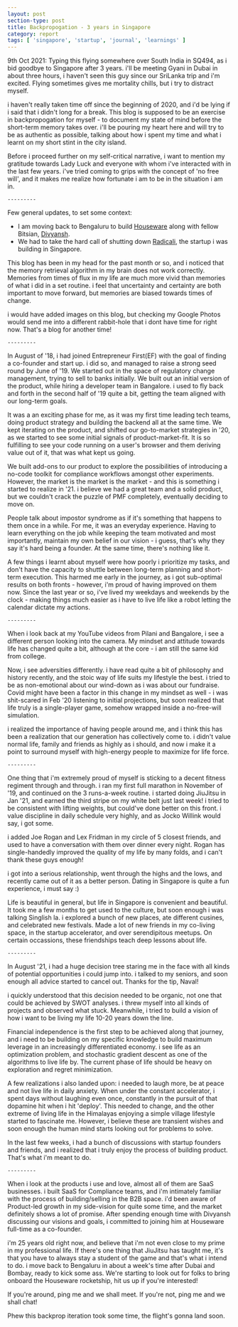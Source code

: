 ```yaml
---
layout: post
section-type: post
title: Backpropogation - 3 years in Singapore
category: report
tags: [ 'singapore', 'startup', 'journal', 'learnings' ]
---
```


9th Oct 2021: Typing this flying somewhere over South India in SQ494, as i bid goodbye to Singapore after 3 years. i'll be meeting Gyani in Dubai in about three hours, i haven't seen this guy since our SriLanka trip and i'm excited. Flying sometimes gives me mortality chills, but i try to distract myself.

i haven't really taken time off since the beginning of 2020, and i'd be lying if i said that i didn't long for a break. This blog is supposed to be an exercise in backpropogation for myself - to document my state of mind before the short-term memory takes over. i'll be pouring my heart here and will try to be as authentic as possible, talking about how i spent my time and what i learnt on my short stint in the city island.

Before i proceed further on my self-critical narrative, i want to mention my gratitude towards Lady Luck and everyone with whom i've interacted with in the last few years. i've tried coming to grips with the concept of 'no free will', and it makes me realize how fortunate i am to be in the situation i am in.

`---------`

Few general updates, to set some context:
 - I am moving back to Bengaluru to build [Houseware](https://houseware.io) along with fellow Bitsian, [Divyansh](https://twitter.com/navydish/).
 - We had to take the hard call of shutting down [Radicali](https://www.joinef.com/companies/radicali/), the startup i was building in Singapore.

This blog has been in my head for the past month or so, and i noticed that the memory retrieval algorithm in my brain does not work correctly. Memories from times of flux in my life are much more vivid than memories of what i did in a set routine. i feel that uncertainty and certainty are both important to move forward, but memories are biased towards times of change. 

i would have added images on this blog, but checking my Google Photos would send me into a different rabbit-hole that i dont have time for right now. That's a blog for another time!

`---------`

In August of '18, i had joined Entrepreneur First(EF) with the goal of finding a co-founder and start up. i did so, and managed to raise a strong seed round by June of '19. We started out in the space of regulatory change management, trying to sell to banks initially. We built out an initial version of the product, while hiring a developer team in Bangalore. i used to fly back and forth in the second half of '19 quite a bit, getting the team aligned with our long-term goals. 

It was a an exciting phase for me, as it was my first time leading tech teams, doing product strategy and building the backend all at the same time. We kept iterating on the product, and shifted our go-to-market strategies in '20, as we started to see some initial signals of product-market-fit. It is so fulfilling to see your code running on a user's browser and them deriving value out of it, that was what kept us going. 

We built add-ons to our product to explore the possibilities of introducing a no-code toolkit for compliance workflows amongst other experiments. However, the market is the market is the market - and this is something i started to realize in '21. i believe we had a great team and a solid product, but we couldn't crack the puzzle of PMF completely, eventually deciding to move on. 

People talk about impostor syndrome as if it's something that happens to them once in a while. For me, it was an everyday experience. Having to learn everything on the job while keeping the team motivated and most importantly, maintain my own belief in our vision - i guess, that's why they say it's hard being a founder. At the same time, there's nothing like it.

A few things i learnt about myself were how poorly i prioritize my tasks, and don't have the capacity to shuttle between long-term planning and short-term execution. This harmed me early in the journey, as i got sub-optimal results on both fronts - however, i'm proud of having improved on them now. Since the last year or so, i've lived my weekdays and weekends by the clock - making things much easier as i have to live life like a robot letting the calendar dictate my actions.

`---------`

When i look back at my YouTube videos from Pilani and Bangalore, i see a different person looking into the camera. My mindset and attitude towards life has changed quite a bit, although at the core - i am still the same kid from college. 

Now, i see adversities differently. i have read quite a bit of philosophy and history recently, and the stoic way of life suits my lifestyle the best. i tried to be as non-emotional about our wind-down as i was about our fundraise. Covid might have been a factor in this change in my mindset as well - i was shit-scared in Feb '20 listening to initial projections, but soon realized that life truly is a single-player game, somehow wrapped inside a no-free-will simulation.

i realized the importance of having people around me, and i think this has been a realization that our generation has collectively come to. i didn't value normal life, family and friends as highly as i should, and now i make it a point to surround myself with high-energy people to maximize for life force. 

`---------`

One thing that i'm extremely proud of myself is sticking to a decent fitness regiment through and through. i ran my first full marathon in November of '19, and continued on the 3 runs-a-week routine. i started doing JiuJitsu in Jan '21, and earned the third stripe on my white belt just last week! i tried to be consistent with lifting weights, but could've done better on this front. i value discipline in daily schedule very highly, and as Jocko Willink would say, i got some.

i added Joe Rogan and Lex Fridman in my circle of 5 closest friends, and used to have a conversation with them over dinner every night. Rogan has single-handedly improved the quality of my life by many folds, and i can't thank these guys enough!

i got into a serious relationship, went through the highs and the lows, and recently came out of it as a better person. Dating in Singapore is quite a fun experience, i must say :)

Life is beautiful in general, but life in Singapore is convenient and beautiful. It took me a few months to get used to the culture, but soon enough i was talking Singlish la. i explored a bunch of new places, ate different cusines, and celebrated new festivals. Made a lot of new friends in my co-living space, in the startup accelerator, and over serendipitous meetups. On certain occassions, these friendships teach deep lessons about life. 

`---------`

In August '21, i had a huge decision tree staring me in the face with all kinds of potential opportunities i could jump into. i talked to my seniors, and soon enough all advice started to cancel out. Thanks for the tip, Naval!

i quickly understood that this decision needed to be organic, not one that could be achieved by SWOT analyses. i threw myself into all kinds of projects and observed what stuck. Meanwhile, i tried to build a vision of how i want to be living my life 10-20 years down the line. 

Financial independence is the first step to be achieved along that journey, and i need to be building on my specific knowledge to build maximum leverage in an increasingly differentiated economy. i see life as an optimization problem, and stochastic gradient descent as one of the algorithms to live life by. The current phase of life should be heavy on exploration and regret minimization. 

A few realizations i also landed upon: i needed to laugh more, be at peace and not live life in daily anxiety. When under the constant accelerator, i spent days without laughing even once, constantly in the pursuit of that dopamine hit when i hit 'deploy'. This needed to change, and the other extreme of living life in the Himalayas enjoying a simple village lifestyle started to fascinate me. However, i believe these are transient wishes and soon enough the human mind starts looking out for problems to solve.

In the last few weeks, i had a bunch of discussions with startup founders and friends, and i realized that i truly enjoy the process of building product. That's what i'm meant to do. 

`---------`

When i look at the products i use and love, almost all of them are SaaS businesses. i built SaaS for Compliance teams, and i'm intimately familiar with the process of building/selling in the B2B space. i'd been aware of Product-led growth in my side-vision for quite some time, and the market definitely shows a lot of promise. After spending enough time with Divyansh discussing our visions and goals, i committed to joining him at Houseware full-time as a co-founder.

i'm 25 years old right now, and believe that i'm not even close to my prime in my professional life. If there's one thing that JiuJitsu has taught me, it's that you have to always stay a student of the game and that's what i intend to do. i move back to Bengaluru in about a week's time after Dubai and Bombay, ready to kick some ass. We're starting to look out for folks to bring onboard the Houseware rocketship, hit us up if you're interested!

If you're around, ping me and we shall meet. If you're not, ping me and we shall chat!

Phew this backprop iteration took some time, the flight's gonna land soon.